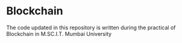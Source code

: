 # Blockchain
The code updated in this repository is written during the practical of Blockchain in M.SC.I.T. Mumbai University
